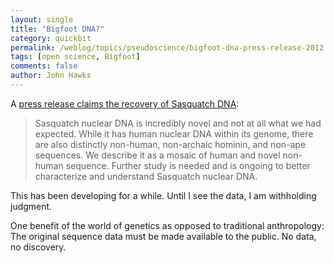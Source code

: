 ```yaml
---
layout: single 
title: "Bigfoot DNA?" 
category: quickbit
permalink: /weblog/topics/pseudoscience/bigfoot-dna-press-release-2012.html
tags: [open science, Bigfoot] 
comments: false 
author: John Hawks 
---
```


A <a href="http://www.prweb.com/releases/prweb2012/11/prweb10166775.htm">press release claims the recovery of Sasquatch DNA</a>:

<blockquote>Sasquatch nuclear DNA is incredibly novel and not at all what we had expected. While it has human nuclear DNA within its genome, there are also distinctly non-human, non-archaic hominin, and non-ape sequences. We describe it as a mosaic of human and novel non-human sequence. Further study is needed and is ongoing to better characterize and understand Sasquatch nuclear DNA.</blockquote>

This has been developing for a while. Until I see the data, I am withholding judgment.

One benefit of the world of genetics as opposed to traditional anthropology: The original sequence data must be made available to the public. No data, no discovery.

